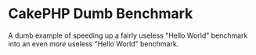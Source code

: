 # CakePHP Dumb Benchmark

A dumb example of speeding up a fairly useless "Hello World" benchmark into an
even *more* useless "Hello World" benchmark.
